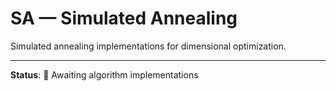 # SA — Simulated Annealing

Simulated annealing implementations for dimensional optimization.

---

**Status**: 🚧 Awaiting algorithm implementations
